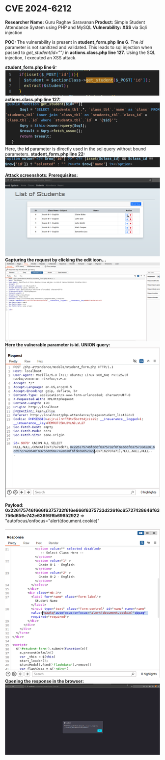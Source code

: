 # CVE 2024-6212

**Researcher Name:** Guru Raghav Saravanan
**Product:** Simple Student Attendance System using PHP and MySQL
**Vulnerability:** **XSS** via Sqli injection

**POC:**
The vulnerability is present in **student_form.php line 6**. The *id* parameter is not sanitized and validated. This leads to sql injection when passed to *get_student(id=””)* in **actions.class.php line 127**. Using the SQL injection, I executed an XSS attack.

**student_form.php line 6:**
![student_form.php line 6:](/assets/CVE-2024-6212/pic1.png "student_form.php line 6:")
**actions.class.php line 127:**
![student_form.php line 6:](/assets/CVE-2024-6212/pic2.png "actions.class.php line 127:")
Here, the **id** parameter is directly used in the sql query without bound parameters.
**student_form.php line 22:**
![student_form.php line 6:](/assets/CVE-2024-6212/pic3.png "student_form.php line 22:")

**Attack screenshots:**
**Prerequisites:**
![Website](/assets/CVE-2024-6212/pic4.png "Website")
**Capturing the request by clicking the edit icon…**
![Request](/assets/CVE-2024-6212/pic5.png "Request")
**Here the vulnerable parameter is id.**
**UNION query:**
![Request](/assets/CVE-2024-6212/pic6.png "Request")

**Payload:**
**0x226175746f666f6375732f6f6e666f6375733d22616c65727428646f63756d656e742e636f6f6b69652922** => "autofocus/onfocus="alert(document.cookie)"

![Response](/assets/CVE-2024-6212/pic7.png "Response")
**Opening the response in the browser:**
![XSS](/assets/CVE-2024-6212/pic8.png "XSS")